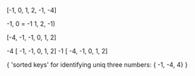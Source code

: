[-1, 0, 1, 2, -1, -4]

-1, 0 = -1
        1, 2, -1)


[-4, -1, -1, 0, 1, 2]

-4
  [ -1, -1, 0, 1, 2]
-1
  [ -4, -1, 0, 1, 2]

{
  'sorted keys' for identifying uniq three numbers: { -1, -4, 4}
}